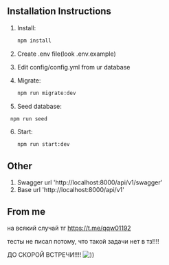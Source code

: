 ## Installation Instructions
1. Install:
   ```bash
   npm install
   ```
2. Create .env file(look .env.example)

3. Edit config/config.yml from ur database

4. Migrate:
    ```bash
    npm run migrate:dev
   ```
5. Seed database:

  ```bash
   npm run seed
  ```

6. Start:
   ```bash
   npm run start:dev
   ```
## Other
1. Swagger url 'http://localhost:8000/api/v1/swagger'
2. Base url 'http://localhost:8000/api/v1'


## From me
на всякий случай тг https://t.me/qqw01192

тесты не писал потому, что такой задачи нет в тз!!!!

ДО СКОРОЙ ВСТРЕЧИ!!!!
![))](https://media.tenor.com/DM7SdBiQKhEAAAAM/cat-underwater.gif)
